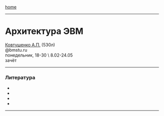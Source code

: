 [home](https://github.com/dKosarevsky/iu7/blob/master/2021_6_sem.md)
____________________________________
# Архитектура ЭВМ
[Ковтушенко А.П.]() (530л) \
@bmstu.ru \
понедельник, 18-30 \ 
8.02-24.05 \
зачёт 
____________________________________
### Литература

* []()
* []()
* []()
* []()
____________________________________
